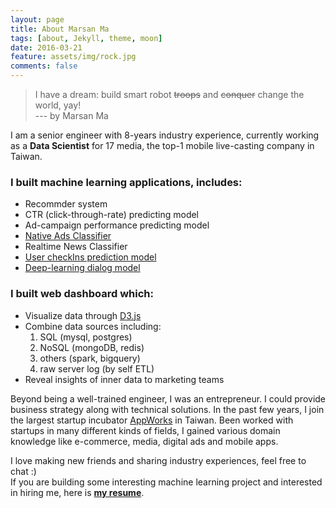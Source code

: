 ```yaml
---
layout: page
title: About Marsan Ma
tags: [about, Jekyll, theme, moon]
date: 2016-03-21
feature: assets/img/rock.jpg
comments: false
---
```

    
> I have a dream: build smart robot <strike>troops</strike> and <strike>conquer</strike> change the world, yay!  
> --- by Marsan Ma


I am a senior engineer with 8-years industry experience, currently working as a **Data Scientist** for 17 media, the top-1 mobile live-casting company in Taiwan. 


### I built machine learning applications, includes:  
* Recommder system  
* CTR (click-through-rate) predicting model  
* Ad-campaign performance predicting model  
* [Native Ads Classifier](https://github.com/Marsan-Ma/tnative)  
* Realtime News Classifier  
* [User checkIns prediction model](https://github.com/Marsan-Ma/checkins)  
* [Deep-learning dialog model](https://github.com/Marsan-Ma/tf_chatbot_seq2seq_antilm)  


### I built web dashboard which:  
* Visualize data through [D3.js](https://d3js.org/)  
* Combine data sources including:   
    1. SQL (mysql, postgres)  
    2. NoSQL (mongoDB, redis)  
    3. others (spark, bigquery)   
    4. raw server log (by self ETL)  
* Reveal insights of inner data to marketing teams


Beyond being a well-trained engineer, I was an entrepreneur. I could provide business strategy along with technical solutions. In the past few years, I join the largest startup incubator [AppWorks](https://techcrunch.com/2015/03/17/appworks-50m/) in Taiwan. Been worked with startups in many different kinds of fields, I gained various domain knowledge like e-commerce, media, digital ads and mobile apps.

I love making new friends and sharing industry experiences, feel free to chat :)  
If you are building some interesting machine learning project and interested in hiring me, here is **[my resume](/resume)**.

